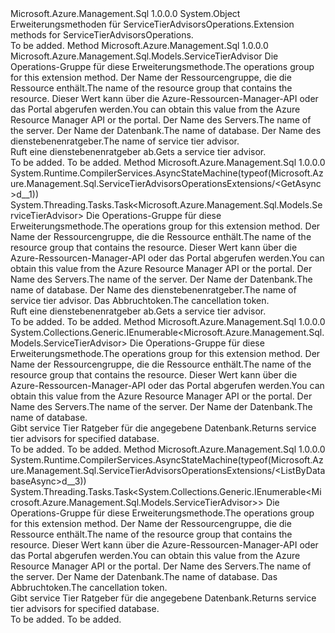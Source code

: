 <Type Name="ServiceTierAdvisorsOperationsExtensions" FullName="Microsoft.Azure.Management.Sql.ServiceTierAdvisorsOperationsExtensions">
  <TypeSignature Language="C#" Value="public static class ServiceTierAdvisorsOperationsExtensions" />
  <TypeSignature Language="ILAsm" Value=".class public auto ansi abstract sealed beforefieldinit ServiceTierAdvisorsOperationsExtensions extends System.Object" />
  <TypeSignature Language="DocId" Value="T:Microsoft.Azure.Management.Sql.ServiceTierAdvisorsOperationsExtensions" />
  <TypeSignature Language="VB.NET" Value="Public Module ServiceTierAdvisorsOperationsExtensions" />
  <TypeSignature Language="F#" Value="type ServiceTierAdvisorsOperationsExtensions = class" />
  <AssemblyInfo>
    <AssemblyName>Microsoft.Azure.Management.Sql</AssemblyName>
    <AssemblyVersion>1.0.0.0</AssemblyVersion>
  </AssemblyInfo>
  <Base>
    <BaseTypeName>System.Object</BaseTypeName>
  </Base>
  <Interfaces />
  <Docs>
    <summary>
            <span data-ttu-id="05dec-101">Erweiterungsmethoden für ServiceTierAdvisorsOperations.</span><span class="sxs-lookup"><span data-stu-id="05dec-101">Extension methods for ServiceTierAdvisorsOperations.</span></span>
            </summary>
    <remarks>To be added.</remarks>
  </Docs>
  <Members>
    <Member MemberName="Get">
      <MemberSignature Language="C#" Value="public static Microsoft.Azure.Management.Sql.Models.ServiceTierAdvisor Get (this Microsoft.Azure.Management.Sql.IServiceTierAdvisorsOperations operations, string resourceGroupName, string serverName, string databaseName, string serviceTierAdvisorName);" />
      <MemberSignature Language="ILAsm" Value=".method public static hidebysig class Microsoft.Azure.Management.Sql.Models.ServiceTierAdvisor Get(class Microsoft.Azure.Management.Sql.IServiceTierAdvisorsOperations operations, string resourceGroupName, string serverName, string databaseName, string serviceTierAdvisorName) cil managed" />
      <MemberSignature Language="DocId" Value="M:Microsoft.Azure.Management.Sql.ServiceTierAdvisorsOperationsExtensions.Get(Microsoft.Azure.Management.Sql.IServiceTierAdvisorsOperations,System.String,System.String,System.String,System.String)" />
      <MemberSignature Language="VB.NET" Value="&lt;Extension()&gt;&#xA;Public Function Get (operations As IServiceTierAdvisorsOperations, resourceGroupName As String, serverName As String, databaseName As String, serviceTierAdvisorName As String) As ServiceTierAdvisor" />
      <MemberSignature Language="F#" Value="static member Get : Microsoft.Azure.Management.Sql.IServiceTierAdvisorsOperations * string * string * string * string -&gt; Microsoft.Azure.Management.Sql.Models.ServiceTierAdvisor" Usage="Microsoft.Azure.Management.Sql.ServiceTierAdvisorsOperationsExtensions.Get (operations, resourceGroupName, serverName, databaseName, serviceTierAdvisorName)" />
      <MemberType>Method</MemberType>
      <AssemblyInfo>
        <AssemblyName>Microsoft.Azure.Management.Sql</AssemblyName>
        <AssemblyVersion>1.0.0.0</AssemblyVersion>
      </AssemblyInfo>
      <ReturnValue>
        <ReturnType>Microsoft.Azure.Management.Sql.Models.ServiceTierAdvisor</ReturnType>
      </ReturnValue>
      <Parameters>
        <Parameter Name="operations" Type="Microsoft.Azure.Management.Sql.IServiceTierAdvisorsOperations" RefType="this" />
        <Parameter Name="resourceGroupName" Type="System.String" />
        <Parameter Name="serverName" Type="System.String" />
        <Parameter Name="databaseName" Type="System.String" />
        <Parameter Name="serviceTierAdvisorName" Type="System.String" />
      </Parameters>
      <Docs>
        <param name="operations">
            <span data-ttu-id="05dec-102">Die Operations-Gruppe für diese Erweiterungsmethode.</span><span class="sxs-lookup"><span data-stu-id="05dec-102">The operations group for this extension method.</span></span>
            </param>
        <param name="resourceGroupName">
            <span data-ttu-id="05dec-103">Der Name der Ressourcengruppe, die die Ressource enthält.</span><span class="sxs-lookup"><span data-stu-id="05dec-103">The name of the resource group that contains the resource.</span></span> <span data-ttu-id="05dec-104">Dieser Wert kann über die Azure-Ressourcen-Manager-API oder das Portal abgerufen werden.</span><span class="sxs-lookup"><span data-stu-id="05dec-104">You can obtain this value from the Azure Resource Manager API or the portal.</span></span>
            </param>
        <param name="serverName">
            <span data-ttu-id="05dec-105">Der Name des Servers.</span><span class="sxs-lookup"><span data-stu-id="05dec-105">The name of the server.</span></span>
            </param>
        <param name="databaseName">
            <span data-ttu-id="05dec-106">Der Name der Datenbank.</span><span class="sxs-lookup"><span data-stu-id="05dec-106">The name of database.</span></span>
            </param>
        <param name="serviceTierAdvisorName">
            <span data-ttu-id="05dec-107">Der Name des dienstebenenratgeber.</span><span class="sxs-lookup"><span data-stu-id="05dec-107">The name of service tier advisor.</span></span>
            </param>
        <summary>
            <span data-ttu-id="05dec-108">Ruft eine dienstebenenratgeber ab.</span><span class="sxs-lookup"><span data-stu-id="05dec-108">Gets a service tier advisor.</span></span>
            </summary>
        <returns>To be added.</returns>
        <remarks>To be added.</remarks>
      </Docs>
    </Member>
    <Member MemberName="GetAsync">
      <MemberSignature Language="C#" Value="public static System.Threading.Tasks.Task&lt;Microsoft.Azure.Management.Sql.Models.ServiceTierAdvisor&gt; GetAsync (this Microsoft.Azure.Management.Sql.IServiceTierAdvisorsOperations operations, string resourceGroupName, string serverName, string databaseName, string serviceTierAdvisorName, System.Threading.CancellationToken cancellationToken = null);" />
      <MemberSignature Language="ILAsm" Value=".method public static hidebysig class System.Threading.Tasks.Task`1&lt;class Microsoft.Azure.Management.Sql.Models.ServiceTierAdvisor&gt; GetAsync(class Microsoft.Azure.Management.Sql.IServiceTierAdvisorsOperations operations, string resourceGroupName, string serverName, string databaseName, string serviceTierAdvisorName, valuetype System.Threading.CancellationToken cancellationToken) cil managed" />
      <MemberSignature Language="DocId" Value="M:Microsoft.Azure.Management.Sql.ServiceTierAdvisorsOperationsExtensions.GetAsync(Microsoft.Azure.Management.Sql.IServiceTierAdvisorsOperations,System.String,System.String,System.String,System.String,System.Threading.CancellationToken)" />
      <MemberSignature Language="F#" Value="static member GetAsync : Microsoft.Azure.Management.Sql.IServiceTierAdvisorsOperations * string * string * string * string * System.Threading.CancellationToken -&gt; System.Threading.Tasks.Task&lt;Microsoft.Azure.Management.Sql.Models.ServiceTierAdvisor&gt;" Usage="Microsoft.Azure.Management.Sql.ServiceTierAdvisorsOperationsExtensions.GetAsync (operations, resourceGroupName, serverName, databaseName, serviceTierAdvisorName, cancellationToken)" />
      <MemberType>Method</MemberType>
      <AssemblyInfo>
        <AssemblyName>Microsoft.Azure.Management.Sql</AssemblyName>
        <AssemblyVersion>1.0.0.0</AssemblyVersion>
      </AssemblyInfo>
      <Attributes>
        <Attribute>
          <AttributeName>System.Runtime.CompilerServices.AsyncStateMachine(typeof(Microsoft.Azure.Management.Sql.ServiceTierAdvisorsOperationsExtensions/&lt;GetAsync&gt;d__1))</AttributeName>
        </Attribute>
      </Attributes>
      <ReturnValue>
        <ReturnType>System.Threading.Tasks.Task&lt;Microsoft.Azure.Management.Sql.Models.ServiceTierAdvisor&gt;</ReturnType>
      </ReturnValue>
      <Parameters>
        <Parameter Name="operations" Type="Microsoft.Azure.Management.Sql.IServiceTierAdvisorsOperations" RefType="this" />
        <Parameter Name="resourceGroupName" Type="System.String" />
        <Parameter Name="serverName" Type="System.String" />
        <Parameter Name="databaseName" Type="System.String" />
        <Parameter Name="serviceTierAdvisorName" Type="System.String" />
        <Parameter Name="cancellationToken" Type="System.Threading.CancellationToken" />
      </Parameters>
      <Docs>
        <param name="operations">
            <span data-ttu-id="05dec-109">Die Operations-Gruppe für diese Erweiterungsmethode.</span><span class="sxs-lookup"><span data-stu-id="05dec-109">The operations group for this extension method.</span></span>
            </param>
        <param name="resourceGroupName">
            <span data-ttu-id="05dec-110">Der Name der Ressourcengruppe, die die Ressource enthält.</span><span class="sxs-lookup"><span data-stu-id="05dec-110">The name of the resource group that contains the resource.</span></span> <span data-ttu-id="05dec-111">Dieser Wert kann über die Azure-Ressourcen-Manager-API oder das Portal abgerufen werden.</span><span class="sxs-lookup"><span data-stu-id="05dec-111">You can obtain this value from the Azure Resource Manager API or the portal.</span></span>
            </param>
        <param name="serverName">
            <span data-ttu-id="05dec-112">Der Name des Servers.</span><span class="sxs-lookup"><span data-stu-id="05dec-112">The name of the server.</span></span>
            </param>
        <param name="databaseName">
            <span data-ttu-id="05dec-113">Der Name der Datenbank.</span><span class="sxs-lookup"><span data-stu-id="05dec-113">The name of database.</span></span>
            </param>
        <param name="serviceTierAdvisorName">
            <span data-ttu-id="05dec-114">Der Name des dienstebenenratgeber.</span><span class="sxs-lookup"><span data-stu-id="05dec-114">The name of service tier advisor.</span></span>
            </param>
        <param name="cancellationToken">
            <span data-ttu-id="05dec-115">Das Abbruchtoken.</span><span class="sxs-lookup"><span data-stu-id="05dec-115">The cancellation token.</span></span>
            </param>
        <summary>
            <span data-ttu-id="05dec-116">Ruft eine dienstebenenratgeber ab.</span><span class="sxs-lookup"><span data-stu-id="05dec-116">Gets a service tier advisor.</span></span>
            </summary>
        <returns>To be added.</returns>
        <remarks>To be added.</remarks>
      </Docs>
    </Member>
    <Member MemberName="ListByDatabase">
      <MemberSignature Language="C#" Value="public static System.Collections.Generic.IEnumerable&lt;Microsoft.Azure.Management.Sql.Models.ServiceTierAdvisor&gt; ListByDatabase (this Microsoft.Azure.Management.Sql.IServiceTierAdvisorsOperations operations, string resourceGroupName, string serverName, string databaseName);" />
      <MemberSignature Language="ILAsm" Value=".method public static hidebysig class System.Collections.Generic.IEnumerable`1&lt;class Microsoft.Azure.Management.Sql.Models.ServiceTierAdvisor&gt; ListByDatabase(class Microsoft.Azure.Management.Sql.IServiceTierAdvisorsOperations operations, string resourceGroupName, string serverName, string databaseName) cil managed" />
      <MemberSignature Language="DocId" Value="M:Microsoft.Azure.Management.Sql.ServiceTierAdvisorsOperationsExtensions.ListByDatabase(Microsoft.Azure.Management.Sql.IServiceTierAdvisorsOperations,System.String,System.String,System.String)" />
      <MemberSignature Language="VB.NET" Value="&lt;Extension()&gt;&#xA;Public Function ListByDatabase (operations As IServiceTierAdvisorsOperations, resourceGroupName As String, serverName As String, databaseName As String) As IEnumerable(Of ServiceTierAdvisor)" />
      <MemberSignature Language="F#" Value="static member ListByDatabase : Microsoft.Azure.Management.Sql.IServiceTierAdvisorsOperations * string * string * string -&gt; seq&lt;Microsoft.Azure.Management.Sql.Models.ServiceTierAdvisor&gt;" Usage="Microsoft.Azure.Management.Sql.ServiceTierAdvisorsOperationsExtensions.ListByDatabase (operations, resourceGroupName, serverName, databaseName)" />
      <MemberType>Method</MemberType>
      <AssemblyInfo>
        <AssemblyName>Microsoft.Azure.Management.Sql</AssemblyName>
        <AssemblyVersion>1.0.0.0</AssemblyVersion>
      </AssemblyInfo>
      <ReturnValue>
        <ReturnType>System.Collections.Generic.IEnumerable&lt;Microsoft.Azure.Management.Sql.Models.ServiceTierAdvisor&gt;</ReturnType>
      </ReturnValue>
      <Parameters>
        <Parameter Name="operations" Type="Microsoft.Azure.Management.Sql.IServiceTierAdvisorsOperations" RefType="this" />
        <Parameter Name="resourceGroupName" Type="System.String" />
        <Parameter Name="serverName" Type="System.String" />
        <Parameter Name="databaseName" Type="System.String" />
      </Parameters>
      <Docs>
        <param name="operations">
            <span data-ttu-id="05dec-117">Die Operations-Gruppe für diese Erweiterungsmethode.</span><span class="sxs-lookup"><span data-stu-id="05dec-117">The operations group for this extension method.</span></span>
            </param>
        <param name="resourceGroupName">
            <span data-ttu-id="05dec-118">Der Name der Ressourcengruppe, die die Ressource enthält.</span><span class="sxs-lookup"><span data-stu-id="05dec-118">The name of the resource group that contains the resource.</span></span> <span data-ttu-id="05dec-119">Dieser Wert kann über die Azure-Ressourcen-Manager-API oder das Portal abgerufen werden.</span><span class="sxs-lookup"><span data-stu-id="05dec-119">You can obtain this value from the Azure Resource Manager API or the portal.</span></span>
            </param>
        <param name="serverName">
            <span data-ttu-id="05dec-120">Der Name des Servers.</span><span class="sxs-lookup"><span data-stu-id="05dec-120">The name of the server.</span></span>
            </param>
        <param name="databaseName">
            <span data-ttu-id="05dec-121">Der Name der Datenbank.</span><span class="sxs-lookup"><span data-stu-id="05dec-121">The name of database.</span></span>
            </param>
        <summary>
            <span data-ttu-id="05dec-122">Gibt service Tier Ratgeber für die angegebene Datenbank.</span><span class="sxs-lookup"><span data-stu-id="05dec-122">Returns service tier advisors for specified database.</span></span>
            </summary>
        <returns>To be added.</returns>
        <remarks>To be added.</remarks>
      </Docs>
    </Member>
    <Member MemberName="ListByDatabaseAsync">
      <MemberSignature Language="C#" Value="public static System.Threading.Tasks.Task&lt;System.Collections.Generic.IEnumerable&lt;Microsoft.Azure.Management.Sql.Models.ServiceTierAdvisor&gt;&gt; ListByDatabaseAsync (this Microsoft.Azure.Management.Sql.IServiceTierAdvisorsOperations operations, string resourceGroupName, string serverName, string databaseName, System.Threading.CancellationToken cancellationToken = null);" />
      <MemberSignature Language="ILAsm" Value=".method public static hidebysig class System.Threading.Tasks.Task`1&lt;class System.Collections.Generic.IEnumerable`1&lt;class Microsoft.Azure.Management.Sql.Models.ServiceTierAdvisor&gt;&gt; ListByDatabaseAsync(class Microsoft.Azure.Management.Sql.IServiceTierAdvisorsOperations operations, string resourceGroupName, string serverName, string databaseName, valuetype System.Threading.CancellationToken cancellationToken) cil managed" />
      <MemberSignature Language="DocId" Value="M:Microsoft.Azure.Management.Sql.ServiceTierAdvisorsOperationsExtensions.ListByDatabaseAsync(Microsoft.Azure.Management.Sql.IServiceTierAdvisorsOperations,System.String,System.String,System.String,System.Threading.CancellationToken)" />
      <MemberSignature Language="F#" Value="static member ListByDatabaseAsync : Microsoft.Azure.Management.Sql.IServiceTierAdvisorsOperations * string * string * string * System.Threading.CancellationToken -&gt; System.Threading.Tasks.Task&lt;seq&lt;Microsoft.Azure.Management.Sql.Models.ServiceTierAdvisor&gt;&gt;" Usage="Microsoft.Azure.Management.Sql.ServiceTierAdvisorsOperationsExtensions.ListByDatabaseAsync (operations, resourceGroupName, serverName, databaseName, cancellationToken)" />
      <MemberType>Method</MemberType>
      <AssemblyInfo>
        <AssemblyName>Microsoft.Azure.Management.Sql</AssemblyName>
        <AssemblyVersion>1.0.0.0</AssemblyVersion>
      </AssemblyInfo>
      <Attributes>
        <Attribute>
          <AttributeName>System.Runtime.CompilerServices.AsyncStateMachine(typeof(Microsoft.Azure.Management.Sql.ServiceTierAdvisorsOperationsExtensions/&lt;ListByDatabaseAsync&gt;d__3))</AttributeName>
        </Attribute>
      </Attributes>
      <ReturnValue>
        <ReturnType>System.Threading.Tasks.Task&lt;System.Collections.Generic.IEnumerable&lt;Microsoft.Azure.Management.Sql.Models.ServiceTierAdvisor&gt;&gt;</ReturnType>
      </ReturnValue>
      <Parameters>
        <Parameter Name="operations" Type="Microsoft.Azure.Management.Sql.IServiceTierAdvisorsOperations" RefType="this" />
        <Parameter Name="resourceGroupName" Type="System.String" />
        <Parameter Name="serverName" Type="System.String" />
        <Parameter Name="databaseName" Type="System.String" />
        <Parameter Name="cancellationToken" Type="System.Threading.CancellationToken" />
      </Parameters>
      <Docs>
        <param name="operations">
            <span data-ttu-id="05dec-123">Die Operations-Gruppe für diese Erweiterungsmethode.</span><span class="sxs-lookup"><span data-stu-id="05dec-123">The operations group for this extension method.</span></span>
            </param>
        <param name="resourceGroupName">
            <span data-ttu-id="05dec-124">Der Name der Ressourcengruppe, die die Ressource enthält.</span><span class="sxs-lookup"><span data-stu-id="05dec-124">The name of the resource group that contains the resource.</span></span> <span data-ttu-id="05dec-125">Dieser Wert kann über die Azure-Ressourcen-Manager-API oder das Portal abgerufen werden.</span><span class="sxs-lookup"><span data-stu-id="05dec-125">You can obtain this value from the Azure Resource Manager API or the portal.</span></span>
            </param>
        <param name="serverName">
            <span data-ttu-id="05dec-126">Der Name des Servers.</span><span class="sxs-lookup"><span data-stu-id="05dec-126">The name of the server.</span></span>
            </param>
        <param name="databaseName">
            <span data-ttu-id="05dec-127">Der Name der Datenbank.</span><span class="sxs-lookup"><span data-stu-id="05dec-127">The name of database.</span></span>
            </param>
        <param name="cancellationToken">
            <span data-ttu-id="05dec-128">Das Abbruchtoken.</span><span class="sxs-lookup"><span data-stu-id="05dec-128">The cancellation token.</span></span>
            </param>
        <summary>
            <span data-ttu-id="05dec-129">Gibt service Tier Ratgeber für die angegebene Datenbank.</span><span class="sxs-lookup"><span data-stu-id="05dec-129">Returns service tier advisors for specified database.</span></span>
            </summary>
        <returns>To be added.</returns>
        <remarks>To be added.</remarks>
      </Docs>
    </Member>
  </Members>
</Type>